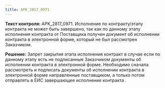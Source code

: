 ```yaml
---
title: АРК_2817_0971
---
```


**Текст контроля:**
APK_2817_0971. Исполнение по контракту/этапу контракта не может быть завершено, так как по данному этапу исполнения контракта от Поставщика получен документ об исполнении контракта в электронной форме, который не был рассмотрен Заказчиком.

**Решение:**
Запрет закрытия этапа исполнения контракт в случае если по данному этапу есть не подписанные Заказчиком документы об исполнении контракта в электронной форме.
Необходимо сначала рассмотреть и подписать документы об исполнении контракта в электронной форме направленные поставщиком, а только потом отправлять в ЕИС завершающее исполнение контракта .

